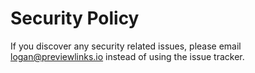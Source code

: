 # Security Policy

If you discover any security related issues, please email logan@previewlinks.io instead of using the issue tracker.
